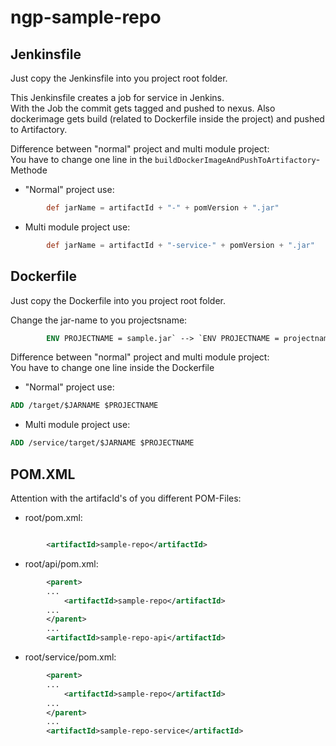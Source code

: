# ngp-sample-repo

## Jenkinsfile
Just copy the Jenkinsfile into you project root folder. 

This Jenkinsfile creates a job for service in Jenkins.  
With the Job the commit gets tagged and pushed to nexus. Also dockerimage gets build (related to Dockerfile inside the project) and pushed to Artifactory.

Difference between "normal" project and multi module project:  
You have to change one line in the `buildDockerImageAndPushToArtifactory`- Methode
* "Normal" project use: 
```groovy
        def jarName = artifactId + "-" + pomVersion + ".jar"
```

* Multi module project use: 
```groovy
        def jarName = artifactId + "-service-" + pomVersion + ".jar"
```

## Dockerfile
Just copy the Dockerfile into you project root folder. 

Change the jar-name to you projectsname:  
```Dockerfile
        ENV PROJECTNAME = sample.jar` --> `ENV PROJECTNAME = projectname.jar
```
Difference between "normal" project and multi module project:  
You have to change one line inside the Dockerfile
* "Normal" project use: 
```Dockerfile
ADD /target/$JARNAME $PROJECTNAME
```
* Multi module project use: 
```Dockerfile
ADD /service/target/$JARNAME $PROJECTNAME
```

## POM.XML
Attention with the artifacId's of you different POM-Files:
* root/pom.xml: 
```xml

        <artifactId>sample-repo</artifactId>
 ```

* root/api/pom.xml:  

```xml
        <parent>
        ...
            <artifactId>sample-repo</artifactId>
        ...
        </parent>
        ...
        <artifactId>sample-repo-api</artifactId>
```
* root/service/pom.xml:  

```xml
        <parent>
        ...
            <artifactId>sample-repo</artifactId>
        ...
        </parent>
        ...
        <artifactId>sample-repo-service</artifactId>
```
